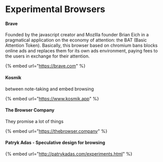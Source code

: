 # Experimental Browsers

#### Brave

Founded by the javascript creator and Mozllla founder Brian Eich in a pragmatical application on the economy of attention: the BAT (Basic Attention Token). Basically, this browser based on chromium bans blocks online ads and replaces them for its own ads environment,  paying fees to the users in exchange for their attention.&#x20;

{% embed url="https://brave.com" %}

#### Kosmik

between note-taking and embed browsing

{% embed url="https://www.kosmik.app" %}

#### The Browser Company

They promise a lot of things

{% embed url="https://thebrowser.company" %}

#### Patryk Adas - Speculative design for browsing

{% embed url="http://patrykadas.com/experiments.html" %}
